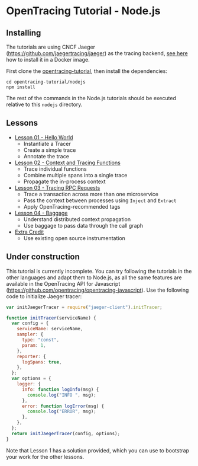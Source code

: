 # OpenTracing Tutorial - Node.js

## Installing

The tutorials are using CNCF Jaeger (https://github.com/jaegertracing/jaeger) as the tracing backend,
[see here](../README.md) how to install it in a Docker image.

First clone the [opentracing-tutorial](https://github.com/yurishkuro/opentracing-tutorial/tree/master/nodejs), then install the dependencies:

```
cd opentracing-tutorial/nodejs
npm install
```

The rest of the commands in the Node.js tutorials should be executed relative to this `nodejs` directory.

## Lessons

* [Lesson 01 - Hello World](./lesson01)
  * Instantiate a Tracer
  * Create a simple trace
  * Annotate the trace
* [Lesson 02 - Context and Tracing Functions](./lesson02)
  * Trace individual functions
  * Combine multiple spans into a single trace
  * Propagate the in-process context
* [Lesson 03 - Tracing RPC Requests](./lesson03)
  * Trace a transaction across more than one microservice
  * Pass the context between processes using `Inject` and `Extract`
  * Apply OpenTracing-recommended tags
* [Lesson 04 - Baggage](./lesson04)
  * Understand distributed context propagation
  * Use baggage to pass data through the call graph
* [Extra Credit](./extracredit)
  * Use existing open source instrumentation

## Under construction

This tutorial is currently incomplete. You can try following the tutorials in the other languages
and adapt them to Node.js, as all the same features are available in the OpenTracing API for Javascript
(https://github.com/opentracing/opentracing-javascript). Use the following code to initialize Jaeger tracer:

```javascript
var initJaegerTracer = require("jaeger-client").initTracer;

function initTracer(serviceName) {
  var config = {
    serviceName: serviceName,
    sampler: {
      type: "const",
      param: 1,
    },
    reporter: {
      logSpans: true,
    },
  };
  var options = {
    logger: {
      info: function logInfo(msg) {
        console.log("INFO ", msg);
      },
      error: function logError(msg) {
        console.log("ERROR", msg);
      },
    },
  };
  return initJaegerTracer(config, options);
}
```

Note that Lesson 1 has a solution provided, which you can use to bootstrap your work for the other lessons.
